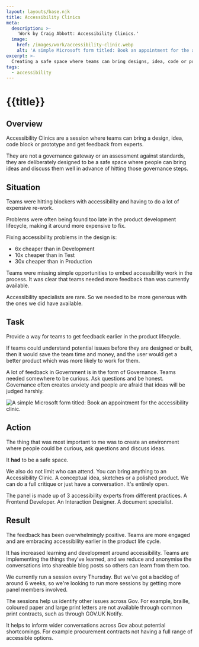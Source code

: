 ```yaml
---
layout: layouts/base.njk
title: Accessibility Clinics
meta:
  description: >-
    'Work by Craig Abbott: Accessibility Clinics.'
  image:
    href: /images/work/accessibility-clinic.webp
    alt: 'A simple Microsoft form titled: Book an appointment for the accessibility clinic.'
excerpt: >-
  Creating a safe space where teams can bring designs, idea, code or product and receive accessibility feedback from experts.
tags:
  - accessibility
---
```


# {{title}}

## Overview

Accessibility Clinics are a session where teams can bring a design, idea, code block or prototype and get feedback from experts.

They are not a governance gateway or an assessment against standards, they are deliberately designed to be a safe space where people can bring ideas and discuss them well in advance of hitting those governance steps.

## Situation

Teams were hitting blockers with accessibility and having to do a lot of expensive re-work.

Problems were often being found too late in the product development lifecycle, making it around more expensive to fix.

Fixing accessibility problems in the design is:
- 6x cheaper than in Development
- 10x cheaper than in Test
- 30x cheaper than in Production

Teams were missing simple opportunities to embed accessibility work in the process. It was clear that teams needed more feedback than was currently available.

Accessibility specialists are rare. So we needed to be more generous with the ones we did have available.

## Task

Provide a way for teams to get feedback earlier in the product lifecycle.

If teams could understand potential issues before they are designed or built, then it would save the team time and money, and the user would get a better product which was more likely to work for them.

A lot of feedback in Government is in the form of Governance. Teams needed somewhere to be curious. Ask questions and be honest. Governance often creates anxiety and people are afraid that ideas will be judged harshly.

![A simple Microsoft form titled: Book an appointment for the accessibility clinic.](/images/work/accessibility-clinic.webp)

## Action

The thing that was most important to me was to create an environment where people could be curious, ask questions and discuss ideas.

It **had** to be a safe space.

We also do not limit who can attend. You can bring anything to an Accessibility Clinic. A conceptual idea, sketches or a polished product. We can do a full critique or just have a conversation. It's entirely open.

The panel is made up of 3 accessibility experts from different practices. A Frontend Developer. An Interaction Designer. A document specialist.

## Result

The feedback has been overwhelmingly positive. Teams are more engaged and are embracing accessibility earlier in the product life cycle.

It has increased learning and development around accessibility. Teams are implementing the things they've learned, and we reduce and anonymise the conversations into shareable blog posts so others can learn from them too.

We currently run a session every Thursday. But we've got a backlog of around 6 weeks, so we're looking to run more sessions by getting more panel members involved.

The sessions help us identify other issues across Gov. For example, braille, coloured paper and large print letters are not available through common print contracts, such as through GOV.UK Notify.

It helps to inform wider conversations across Gov about potential shortcomings. For example procurement contracts not having a full range of accessible options.
